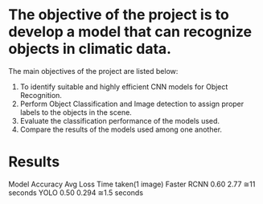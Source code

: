 # The objective of the project is to develop a model that can recognize objects in climatic data. 
The main objectives of the project are listed below:
1. To identify suitable and highly efficient CNN models for Object Recognition.
2. Perform Object Classification and Image detection to assign proper labels to the objects
in the scene.
3. Evaluate the classification performance of the models used.
4. Compare the results of the models used among one another.

# Results
Model Accuracy Avg Loss Time taken(1 image)
Faster RCNN 0.60 2.77 ≅11 seconds
YOLO 0.50 0.294 ≅1.5 seconds
